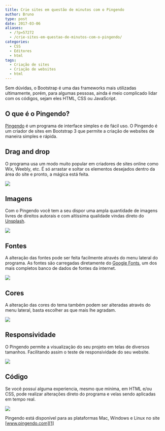 ```yaml
---
title: Crie sites em questão de minutos com o Pingendo
author: Bruno
type: post
date: 2017-03-06
aliases: 
  - /?p=57272
  - /crie-sites-em-questao-de-minutos-com-o-pingendo/
categories:
  - CSS
  - Editores
  - html
tags:
  - Criação de sites
  - Criação de websites
  - html
---
```


Sem dúvidas, o Bootstrap é uma das frameworks mais utilizadas ultimamente, porém, para algumas pessoas, ainda é meio complicado lidar com os códigos, sejam eles HTML, CSS ou JavaScript.

## O que é o Pingendo?

[Pingendo][1] é um programa de interface simples e de fácil uso. O Pingendo é um criador de sites em Bootstrap 3 que permite a criação de websites de maneira simples e rápida.

## Drag and drop

O programa usa um modo muito popular em criadores de sites online como Wix, Weebly, etc. É só arrastar e soltar os elementos desejados dentro da área do site e pronto, a mágica está feita.

![][2]

## Imagens

Com o Pingendo você tem a seu dispor uma ampla quantidade de imagens livres de direitos autorais e com altíssima qualidade vindas direto do [Unsplash][3].

![][4]

## Fontes

A alteração das fontes pode ser feita facilmente através do menu lateral do programa. As fontes são carregadas diretamente do [Google Fonts][5], um dos mais completos banco de dados de fontes da internet.

![][6]

## Cores

A alteração das cores do tema também podem ser alteradas através do menu lateral, basta escolher as que mais lhe agradam.

![][7]

## Responsividade

O Pingendo permite a visualização do seu projeto em telas de diversos tamanhos. Facilitando assim o teste de responsividade do seu website.

![][8]

## Código

Se você possuí alguma experiencia, mesmo que mínima, em HTML e/ou CSS, pode realizar alterações direto do programa e velas sendo aplicadas em tempo real.

![][9]

Pingendo está disponível para as plataformas Mac, Windows e Linux no site [www.pingendo.com][1]

 [1]: https://pingendo.com/
 [2]: https://i.imgur.com/mGmv44Y.gif
 [3]: https://unsplash.com/
 [4]: https://i.imgur.com/NMxtVad.jpg
 [5]: https://fonts.google.com/
 [6]: https://i.imgur.com/9RGXujM.png
 [7]: https://i.imgur.com/68jKTOb.png
 [8]: https://i.imgur.com/dCHV33W.gif
 [9]: https://i.imgur.com/3Fv69GJ.jpg
